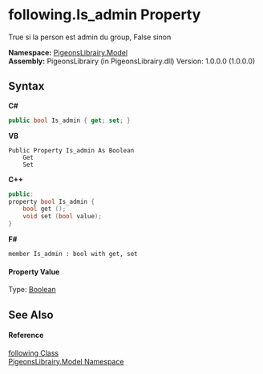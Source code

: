 # following.Is_admin Property 
 

True si la person est admin du group, False sinon

**Namespace:**&nbsp;<a href="740f9e4a-e251-715e-60bf-e906871d97b4">PigeonsLibrairy.Model</a><br />**Assembly:**&nbsp;PigeonsLibrairy (in PigeonsLibrairy.dll) Version: 1.0.0.0 (1.0.0.0)

## Syntax

**C#**<br />
``` C#
public bool Is_admin { get; set; }
```

**VB**<br />
``` VB
Public Property Is_admin As Boolean
	Get
	Set
```

**C++**<br />
``` C++
public:
property bool Is_admin {
	bool get ();
	void set (bool value);
}
```

**F#**<br />
``` F#
member Is_admin : bool with get, set

```


#### Property Value
Type: <a href="http://msdn2.microsoft.com/en-us/library/a28wyd50" target="_blank">Boolean</a>

## See Also


#### Reference
<a href="31397466-28b4-3b58-1aa9-d8ca73b55c33">following Class</a><br /><a href="740f9e4a-e251-715e-60bf-e906871d97b4">PigeonsLibrairy.Model Namespace</a><br />